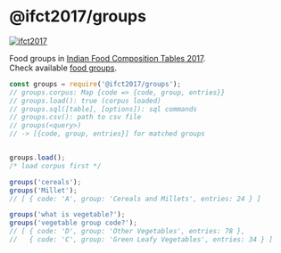 # @ifct2017/groups

[![ifct2017](http://ninindia.org/images/ifct_2017.png)](https://www.npmjs.com/package/ifct2017)

Food groups in [Indian Food Composition Tables 2017].<br>
Check available [food groups].

```javascript
const groups = require('@ifct2017/groups');
// groups.corpus: Map {code => {code, group, entries}}
// groups.load(): true (corpus loaded)
// groups.sql([table], [options]): sql commands
// groups.csv(): path to csv file
// groups(<query>)
// -> [{code, group, entries}] for matched groups


groups.load();
/* load corpus first */

groups('cereals');
groups('Millet');
// [ { code: 'A', group: 'Cereals and Millets', entries: 24 } ] 

groups('what is vegetable?');
groups('vegetable group code?');
// [ { code: 'D', group: 'Other Vegetables', entries: 78 },
//   { code: 'C', group: 'Green Leafy Vegetables', entries: 34 } ]
```

[Indian Food Composition Tables 2017]: http://ifct2017.com/
[food groups]: https://github.com/ifct2017/groups/blob/master/index.csv
